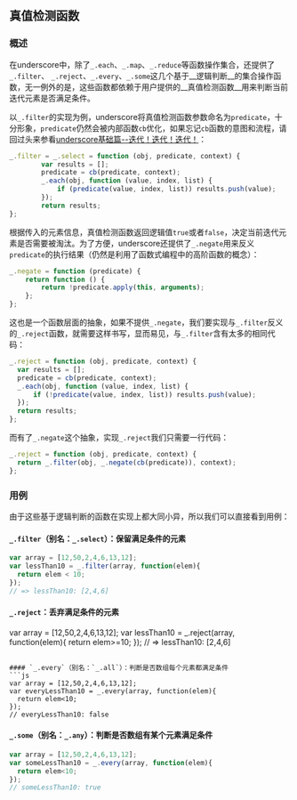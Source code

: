 ## 真值检测函数
### 概述
在underscore中，除了`_.each`、`_.map`、`_.reduce`等函数操作集合，还提供了`_.filter`、 `_.reject`、`_.every`、`_.some`这几个基于__逻辑判断__的集合操作函数，无一例外的是，这些函数都依赖于用户提供的__真值检测函数__用来判断当前迭代元素是否满足条件。

以`_.filter`的实现为例，underscore将真值检测函数参数命名为`predicate`，十分形象，`predicate`仍然会被内部函数`cb`优化，如果忘记`cb`函数的意图和流程，请回过头来参看[underscore基础篇--迭代！迭代！迭代！](./base/迭代！迭代！迭代！.md)：
```js
_.filter = _.select = function (obj, predicate, context) {
        var results = [];
        predicate = cb(predicate, context);
        _.each(obj, function (value, index, list) {
            if (predicate(value, index, list)) results.push(value);
        });
        return results;
};
```

根据传入的元素信息，真值检测函数返回逻辑值`true`或者`false`，决定当前迭代元素是否需要被淘汰。为了方便，underscore还提供了`_.negate`用来反义`predicate`的执行结果（仍然是利用了函数式编程中的高阶函数的概念）：
```js
_.negate = function (predicate) {
    return function () {
        return !predicate.apply(this, arguments);
    };
};
```

这也是一个函数层面的抽象，如果不提供`_.negate`，我们要实现与`_.filter`反义的`_.reject`函数，就需要这样书写，显而易见，与`_.filter`含有太多的相同代码：
```js
_.reject = function (obj, predicate, context) {
  var results = [];
  predicate = cb(predicate, context);
  _.each(obj, function (value, index, list) {
      if (!predicate(value, index, list)) results.push(value);
  });
  return results;
};
```

而有了`_.negate`这个抽象，实现`_.reject`我们只需要一行代码：
```js
_.reject = function (obj, predicate, context) {
  return _.filter(obj, _.negate(cb(predicate)), context);
};
```

### 用例
由于这些基于逻辑判断的函数在实现上都大同小异，所以我们可以直接看到用例：
#### `_.filter`（别名：`_.select`）：保留满足条件的元素
```js
var array = [12,50,2,4,6,13,12];
var lessThan10 = _.filter(array, function(elem){
  return elem < 10;
});
// => lessThan10: [2,4,6]
```

#### `_.reject`：丢弃满足条件的元素
var array = [12,50,2,4,6,13,12];
var lessThan10 = _.reject(array, function(elem){
  return elem>=10;
});
// => lessThan10: [2,4,6]
```

#### `_.every`（别名：`_.all`）：判断是否数组每个元素都满足条件
```js
var array = [12,50,2,4,6,13,12];
var everyLessThan10 = _.every(array, function(elem){
  return elem<10;
});
// everyLessThan10: false
```

#### `_.some`（别名：`_.any`）：判断是否数组有某个元素满足条件
```js
var array = [12,50,2,4,6,13,12];
var someLessThan10 = _.every(array, function(elem){
  return elem<10;
});
// someLessThan10: true
```

